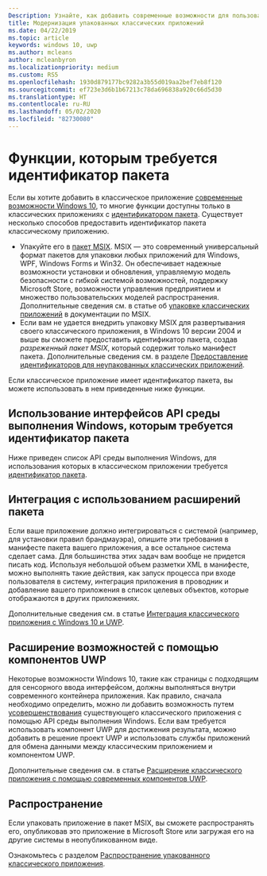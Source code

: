 ```yaml
---
Description: Узнайте, как добавить современные возможности для пользователей Windows 10 в классическое приложение, упакованное в пакет приложения Windows.
title: Модернизация упакованных классических приложений
ms.date: 04/22/2019
ms.topic: article
keywords: windows 10, uwp
ms.author: mcleans
author: mcleanbyron
ms.localizationpriority: medium
ms.custom: RS5
ms.openlocfilehash: 1930d879177bc9282a3b55d019aa2bef7eb8f120
ms.sourcegitcommit: ef723e3d6b1b67213c78da696838a920c66d5d30
ms.translationtype: HT
ms.contentlocale: ru-RU
ms.lasthandoff: 05/02/2020
ms.locfileid: "82730080"
---
```

# <a name="features-that-require-package-identity"></a>Функции, которым требуется идентификатор пакета

Если вы хотите добавить в классическое приложение [современные возможности Windows 10](index.md), то многие функции доступны только в классических приложениях с [идентификатором пакета](https://docs.microsoft.com/uwp/schemas/appxpackage/uapmanifestschema/element-identity). Существует несколько способов предоставить идентификатор пакета классическому приложению.

* Упакуйте его в [пакет MSIX](/windows/msix/desktop/desktop-to-uwp-root). MSIX — это современный универсальный формат пакетов для упаковки любых приложений для Windows, WPF, Windows Forms и Win32. Он обеспечивает надежные возможности установки и обновления, управляемую модель безопасности с гибкой системой возможностей, поддержку Microsoft Store, возможности управления предприятием и множество пользовательских моделей распространения. Дополнительные сведения см. в статье об [упаковке классических приложений](https://docs.microsoft.com/windows/msix/desktop/desktop-to-uwp-root) в документации по MSIX.
* Если вам не удается внедрить упаковку MSIX для развертывания своего классического приложения, в Windows 10 версии 2004 и выше вы сможете предоставить идентификатор пакета, создав *разреженный пакет MSIX*, который содержит только манифест пакета. Дополнительные сведения см. в разделе [Предоставление идентификаторов для неупакованных классических приложений](grant-identity-to-nonpackaged-apps.md).

Если классическое приложение имеет идентификатор пакета, вы можете использовать в нем приведенные ниже функции.

## <a name="use-windows-runtime-apis-that-require-package-identity"></a>Использование интерфейсов API среды выполнения Windows, которым требуется идентификатор пакета

Ниже приведен список API среды выполнения Windows, для использования которых в классическом приложении требуется [идентификатор пакета](desktop-to-uwp-supported-api.md#list-of-apis).

## <a name="integrate-with-package-extensions"></a>Интеграция с использованием расширений пакета

Если ваше приложение должно интегрироваться с системой (например, для установки правил брандмауэра), опишите эти требования в манифесте пакета вашего приложения, а все остальное система сделает сама. Для большинства этих задач вам вообще не придется писать код. Используя небольшой объем разметки XML в манифесте, можно выполнять такие действия, как запуск процесса при входе пользователя в систему, интеграция приложения в проводник и добавление вашего приложения в список целевых объектов, которые отображаются в других приложениях.

Дополнительные сведения см. в статье [Интеграция классического приложения с Windows 10 и UWP](desktop-to-uwp-extensions.md).

## <a name="extend-with-uwp-components"></a>Расширение возможностей с помощью компонентов UWP

Некоторые возможности Windows 10, такие как страницы с подходящим для сенсорного ввода интерфейсом, должны выполняться внутри современного контейнера приложения. Как правило, сначала необходимо определить, можно ли добавить возможность путем [усовершенствования](desktop-to-uwp-enhance.md) существующего классического приложения с помощью API среды выполнения Windows. Если вам требуется использовать компонент UWP для достижения результата, можно добавить в решение проект UWP и использовать службы приложений для обмена данными между классическим приложением и компонентом UWP.

Дополнительные сведения см. в статье [Расширение классического приложения с помощью современных компонентов UWP](desktop-to-uwp-extend.md).

## <a name="distribute"></a>Распространение

Если упаковать приложение в пакет MSIX, вы сможете распространять его, опубликовав это приложение в Microsoft Store или загружая его на другие системы в неопубликованном виде.

Ознакомьтесь с разделом [Распространение упакованного классического приложения](desktop-to-uwp-distribute.md).
